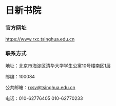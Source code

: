 # 日新书院

### 官方网址
<https://www.rxc.tsinghua.edu.cn>

### 联系方式
地址：北京市海淀区清华大学学生公寓10号楼南区1层

邮编：100084

公共邮箱：rxsy@tsinghua.edu.cn

电话：010-62776405      010-62770233